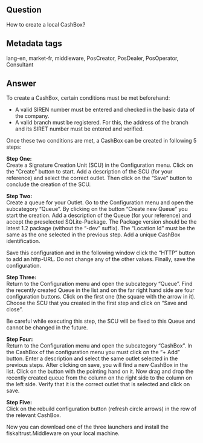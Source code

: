 ## Question
How to create a local CashBox?

## Metadata tags
lang-en, market-fr, middleware, PosCreator, PosDealer, PosOperator, Consultant

## Answer
To create a CashBox, certain conditions must be met beforehand:

* A valid SIREN number must be entered and checked in the basic data of the company.
* A valid branch must be registered. For this, the address of the branch and its SIRET number must be entered and verified.

Once these two conditions are met, a CashBox can be created in following 5 steps:

**Step One:**<br>Create a Signature Creation Unit (SCU) in the Configuration menu. Click on the “Create” button to start. Add a description of the SCU (for your reference) and select the correct outlet. Then click on the “Save” button to conclude the creation of the SCU.

**Step Two:**<br>Create a queue for your Outlet. Go to the Configuration menu and open the subcategory “Queue”. By clicking on the button “Create new Queue” you start the creation. Add a description of the Queue (for your reference) and accept the preselected SQLite-Package. The Package version should be the latest 1.2 package (without the “-dev” suffix). The “Location Id” must be the same as the one selected in the previous step.  Add a unique CashBox identification.

Save this configuration and in the following window click the “HTTP” button to add an http-URL. Do not change any of the other values. Finally, save the configuration.

**Step Three:**<br>Return to the Configuration menu and open the subcategory “Queue”. Find the recently created Queue in the list and on the far right hand side are four configuration buttons. Click on the first one (the square with the arrow in it). Choose the SCU that you created in the first step and click on “Save and close”.

Be careful while executing this step, the SCU will be fixed to this Queue and cannot be changed in the future.

**Step Four:**<br>Return to the Configuration menu and open the subcategory “CashBox”. In the CashBox of the configuration menu you must click on the “+ Add” button. Enter a description and select the same outlet selected in the previous steps. After clicking on save, you will find a new CashBox in the list. Click on the button with the pointing hand on it. Now drag and drop the recently created queue from the column on the right side to the column on the left side. Verify that it is the correct outlet that is selected and click on save.

**Step Five:**<br>Click on the rebuild configuration button (refresh circle arrows) in the row of the relevant CashBox.

Now you can download one of the three launchers and install the fiskaltrust.Middleware on your local machine.
